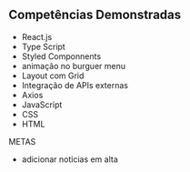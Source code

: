 ## Competências Demonstradas

- React.js
- Type Script
- Styled Componnents
- animação no burguer menu
- Layout com Grid
- Integração de APIs externas
- Axios
- JavaScript
- CSS
- HTML

METAS

- adicionar noticias em alta
